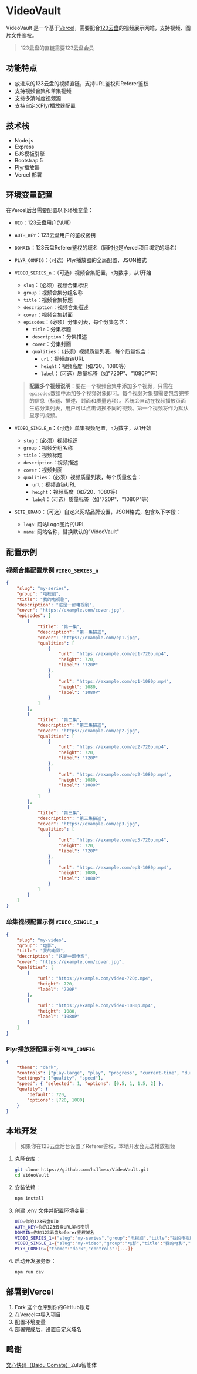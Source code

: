 # VideoVault

VideoVault 是一个基于[Vercel](https://vercel.com/home)，需要配合[123云盘](https://www.123pan.com/)的视频展示网站，支持视频、图片文件鉴权。

> 123云盘的直链需要123云盘会员

## 功能特点

- 放进来的123云盘的视频直链，支持URL鉴权和Referer鉴权
- 支持视频合集和单集视频
- 支持多清晰度视频源
- 支持自定义Plyr播放器配置

## 技术栈

- Node.js
- Express
- EJS模板引擎
- Bootstrap 5
- Plyr播放器
- Vercel 部署

## 环境变量配置

在Vercel后台需要配置以下环境变量：

- `UID`：123云盘用户的UID
- `AUTH_KEY`：123云盘用户的鉴权密钥
- `DOMAIN`：123云盘Referer鉴权的域名（同时也是Vercel项目绑定的域名）
- `PLYR_CONFIG`：（可选）Plyr播放器的全局配置，JSON格式
- `VIDEO_SERIES_n`：（可选）视频合集配置，`n`为数字，从1开始

  - `slug`：（必须）视频合集标识
  - `group`：视频合集分组名称
  - `title`：视频合集标题
  - `description`：视频合集描述
  - `cover`：视频合集封面
  - `episodes`：（必须）分集列表，每个分集包含：
    - `title`：分集标题
    - `description`：分集描述
    - `cover`：分集封面
    - `qualities`：（必须）视频质量列表，每个质量包含：
      - `url`：视频直链URL
      - `height`：视频高度（如720、1080等）
      - `label`：（可选）质量标签（如"720P"、"1080P"等）

  > **配置多个视频说明**：要在一个视频合集中添加多个视频，只需在 `episodes`数组中添加多个视频对象即可。每个视频对象都需要包含完整的信息（标题、描述、封面和质量选项）。系统会自动在视频播放页面生成分集列表，用户可以点击切换不同的视频。第一个视频将作为默认显示的视频。
  >
- `VIDEO_SINGLE_n`：（可选）单集视频配置，`n`为数字，从1开始

  - `slug`：（必须）视频标识
  - `group`：视频分组名称
  - `title`：视频标题
  - `description`：视频描述
  - `cover`：视频封面
  - `qualities`：（必须）视频质量列表，每个质量包含：
    - `url`：视频直链URL
    - `height`：视频高度（如720、1080等）
    - `label`：（可选）质量标签（如"720P"、"1080P"等）
- `SITE_BRAND`：（可选）自定义网站品牌设置，JSON格式，包含以下字段：

  - `logo`: 网站Logo图片的URL
  - `name`: 网站名称，替换默认的"VideoVault"

## 配置示例

### 视频合集配置示例 `VIDEO_SERIES_n`

```json
{
    "slug": "my-series",
    "group": "电视剧",
    "title": "我的电视剧",
    "description": "这是一部电视剧",
    "cover": "https://example.com/cover.jpg",
    "episodes": [
        {
            "title": "第一集",
            "description": "第一集描述",
            "cover": "https://example.com/ep1.jpg",
            "qualities": [
                {
                    "url": "https://example.com/ep1-720p.mp4",
                    "height": 720,
                    "label": "720P"
                },
                {
                    "url": "https://example.com/ep1-1080p.mp4",
                    "height": 1080,
                    "label": "1080P"
                }
            ]
        },
        {
            "title": "第二集",
            "description": "第二集描述",
            "cover": "https://example.com/ep2.jpg",
            "qualities": [
                {
                    "url": "https://example.com/ep2-720p.mp4",
                    "height": 720,
                    "label": "720P"
                },
                {
                    "url": "https://example.com/ep2-1080p.mp4",
                    "height": 1080,
                    "label": "1080P"
                }
            ]
        },
        {
            "title": "第三集",
            "description": "第三集描述",
            "cover": "https://example.com/ep3.jpg",
            "qualities": [
                {
                    "url": "https://example.com/ep3-720p.mp4",
                    "height": 720,
                    "label": "720P"
                },
                {
                    "url": "https://example.com/ep3-1080p.mp4",
                    "height": 1080,
                    "label": "1080P"
                }
            ]
        }
    ]
}
```

### 单集视频配置示例 `VIDEO_SINGLE_n`

```json
{
    "slug": "my-video",
    "group": "电影",
    "title": "我的电影",
    "description": "这是一部电影",
    "cover": "https://example.com/cover.jpg",
    "qualities": [
        {
            "url": "https://example.com/video-720p.mp4",
            "height": 720,
            "label": "720P"
        },
        {
            "url": "https://example.com/video-1080p.mp4",
            "height": 1080,
            "label": "1080P"
        }
    ]
}
```

### Plyr播放器配置示例 `PLYR_CONFIG`

```json
{
    "theme": "dark",
    "controls": ["play-large", "play", "progress", "current-time", "duration", "mute", "volume", "fullscreen"],
    "settings": ["quality", "speed"],
    "speed": { "selected": 1, "options": [0.5, 1, 1.5, 2] },
    "quality": {
        "default": 720,
        "options": [720, 1080]
    }
}
```

## 本地开发

> 如果你在123云盘后台设置了Referer鉴权，本地开发会无法播放视频

1. 克隆仓库：

   ```bash
   git clone https://github.com/hcllmsx/VideoVault.git
   cd VideoVault
   ```
2. 安装依赖：

   ```bash
   npm install
   ```
3. 创建 .env 文件并配置环境变量：

   ```bash
   UID=你的123云盘UID
   AUTH_KEY=你的123云盘URL鉴权密钥
   DOMAIN=你的123云盘Referer鉴权域名
   VIDEO_SERIES_1={"slug":"my-series","group":"电视剧","title":"我的电视剧","description":"这是一部电视剧","cover":"https://example.com/cover.jpg","episodes":[...]}
   VIDEO_SINGLE_1={"slug":"my-video","group":"电影","title":"我的电影","description":"这是一部电影","cover":"https://example.com/cover.jpg","qualities":[...]}
   PLYR_CONFIG={"theme":"dark","controls":[...]}
   ```
4. 启动开发服务器：

   ```bash
   npm run dev
   ```

## 部署到Vercel

1. Fork 这个仓库到你的GitHub账号
2. 在Vercel中导入项目
3. 配置环境变量
4. 部署完成后，设置自定义域名

## 鸣谢

[文心快码（Baidu Comate）](https://comate.baidu.com/zh)Zulu智能体
